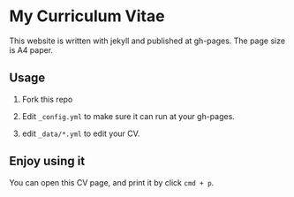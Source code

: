 # My Curriculum Vitae

This website is written with jekyll and published at gh-pages. The page size is A4 paper.

## Usage

1. Fork this repo

2. Edit `_config.yml` to make sure it can run at your gh-pages.

3. edit `_data/*.yml` to edit your CV.

## Enjoy using it

You can open this CV page, and print it by click `cmd + p`.
